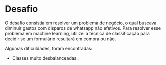 # Desafio

O desafio consistia em resolver um problema de negócio, o qual buscava diminuir gastos com disparos de whatsapp não efetivos. Para resolver esse problema em machine learning, utilizei a técnica de classificação para decidir se um formulário resultará em compra ou não.

Algumas dificuldades, foram encontradas: 
* Classes muito desbalanceadas.
